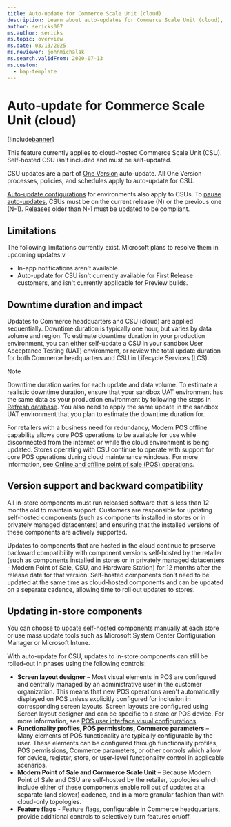 ```yaml
---
title: Auto-update for Commerce Scale Unit (cloud)
description: Learn about auto-updates for Commerce Scale Unit (cloud), including limitations and an overview of downtime duration and impact.
author: sericks007
ms.author: sericks
ms.topic: overview
ms.date: 03/13/2025
ms.reviewer: johnmichalak
ms.search.validFrom: 2020-07-13
ms.custom: 
  - bap-template
---
```


# Auto-update for Commerce Scale Unit (cloud)

[!include[banner](../includes/banner.md)]

This feature currently applies to cloud-hosted Commerce Scale Unit (CSU). Self-hosted CSU isn't included and must be self-updated.

CSU updates are a part of [One Version](../lifecycle-services/oneversion-overview.md) auto-update. All One Version processes, policies, and schedules apply to auto-update for CSU.

[Auto-update configurations](../lifecycle-services/configure-service-updates.md) for environments also apply to CSUs. To [pause auto-updates](../lifecycle-services/pause-service-updates.md), CSUs must be on the current release (N) or the previous one (N-1). Releases older than N-1 must be updated to be compliant. 

## Limitations

The following limitations currently exist. Microsoft plans to resolve them in upcoming updates.v

- In-app notifications aren't available.
- Auto-update for CSU isn't currently available for First Release customers, and isn't currently applicable for Preview builds.

## Downtime duration and impact

Updates to Commerce headquarters and CSU (cloud) are applied sequentially. Downtime duration is typically one hour, but varies by data volume and region. To estimate downtime duration in your production environment, you can either self-update a CSU in your sandbox User Acceptance Testing (UAT) environment, or review the total update duration for both Commerce headquarters and CSU in Lifecycle Services (LCS).

> [!NOTE]
> Downtime duration varies for each update and data volume. To estimate a realistic downtime duration, ensure that your sandbox UAT environment has the same data as your production environment by following the steps in [Refresh database](../database/database-refresh.md). You also need to apply the same update in the sandbox UAT environment that you plan to estimate the downtime duration for.

For retailers with a business need for redundancy, Modern POS offline capability allows core POS operations to be available for use while disconnected from the internet or while the cloud environment is being updated. Stores operating with CSU continue to operate with support for core POS operations during cloud maintenance windows. For more information, see [Online and offline point of sale (POS) operations](../../../commerce/pos-operations.md).

## Version support and backward compatibility

All in-store components must run released software that is less than 12 months old to maintain support. Customers are responsible for updating self-hosted components (such as components installed in stores or in privately managed datacenters) and ensuring that the installed versions of these components are actively supported.

Updates to components that are hosted in the cloud continue to preserve backward compatibility with component versions self-hosted by the retailer (such as components installed in stores or in privately managed datacenters - Modern Point of Sale, CSU, and Hardware Station) for 12 months after the release date for that version. Self-hosted components don't need to be updated at the same time as cloud-hosted components and can be updated on a separate cadence, allowing time to roll out updates to stores.

## Updating in-store components

You can choose to update self-hosted components manually at each store or use mass update tools such as Microsoft System Center Configuration Manager or Microsoft Intune.

With auto-update for CSU, updates to in-store components can still be rolled-out in phases using the following controls:

- **Screen layout designer** – Most visual elements in POS are configured and centrally managed by an administrative user in the customer organization. This means that new POS operations aren't automatically displayed on POS unless explicitly configured for inclusion in corresponding screen layouts. Screen layouts are configured using Screen layout designer and can be specific to a store or POS device. For more information, see [POS user interface visual configurations](../../../commerce/pos-screen-layouts.md).
- **Functionality profiles, POS permissions, Commerce parameters** – Many elements of POS functionality are typically configurable by the user. These elements can be configured through functionality profiles, POS permissions, Commerce parameters, or other controls which allow for device, register, store, or user-level functionality control in applicable scenarios.
- **Modern Point of Sale and Commerce Scale Unit** – Because Modern Point of Sale and CSU are self-hosted by the retailer, topologies which include either of these components enable roll out of updates at a separate (and slower) cadence, and in a more granular fashion than with cloud-only topologies.
- **Feature flags** - Feature flags, configurable in Commerce headquarters, provide additional controls to selectively turn features on/off.
